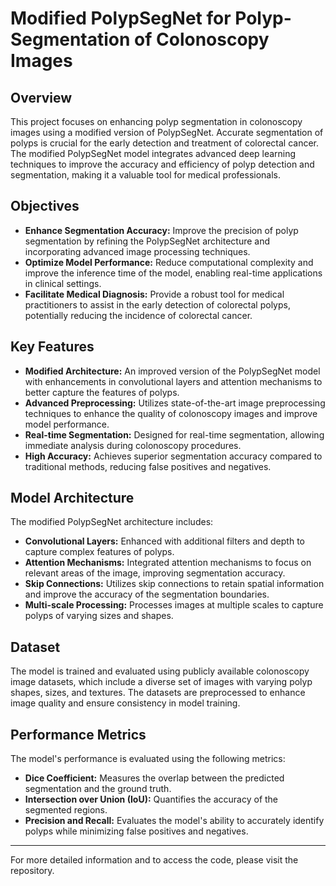# Modified PolypSegNet for Polyp-Segmentation of Colonoscopy Images

## Overview

This project focuses on enhancing polyp segmentation in colonoscopy images using a modified version of PolypSegNet. Accurate segmentation of polyps is crucial for the early detection and treatment of colorectal cancer. The modified PolypSegNet model integrates advanced deep learning techniques to improve the accuracy and efficiency of polyp detection and segmentation, making it a valuable tool for medical professionals.

## Objectives

- **Enhance Segmentation Accuracy:** Improve the precision of polyp segmentation by refining the PolypSegNet architecture and incorporating advanced image processing techniques.
- **Optimize Model Performance:** Reduce computational complexity and improve the inference time of the model, enabling real-time applications in clinical settings.
- **Facilitate Medical Diagnosis:** Provide a robust tool for medical practitioners to assist in the early detection of colorectal polyps, potentially reducing the incidence of colorectal cancer.

## Key Features

- **Modified Architecture:** An improved version of the PolypSegNet model with enhancements in convolutional layers and attention mechanisms to better capture the features of polyps.
- **Advanced Preprocessing:** Utilizes state-of-the-art image preprocessing techniques to enhance the quality of colonoscopy images and improve model performance.
- **Real-time Segmentation:** Designed for real-time segmentation, allowing immediate analysis during colonoscopy procedures.
- **High Accuracy:** Achieves superior segmentation accuracy compared to traditional methods, reducing false positives and negatives.

## Model Architecture

The modified PolypSegNet architecture includes:

- **Convolutional Layers:** Enhanced with additional filters and depth to capture complex features of polyps.
- **Attention Mechanisms:** Integrated attention mechanisms to focus on relevant areas of the image, improving segmentation accuracy.
- **Skip Connections:** Utilizes skip connections to retain spatial information and improve the accuracy of the segmentation boundaries.
- **Multi-scale Processing:** Processes images at multiple scales to capture polyps of varying sizes and shapes.

## Dataset

The model is trained and evaluated using publicly available colonoscopy image datasets, which include a diverse set of images with varying polyp shapes, sizes, and textures. The datasets are preprocessed to enhance image quality and ensure consistency in model training.

## Performance Metrics

The model's performance is evaluated using the following metrics:

- **Dice Coefficient:** Measures the overlap between the predicted segmentation and the ground truth.
- **Intersection over Union (IoU):** Quantifies the accuracy of the segmented regions.
- **Precision and Recall:** Evaluates the model's ability to accurately identify polyps while minimizing false positives and negatives.

---

For more detailed information and to access the code, please visit the repository.

